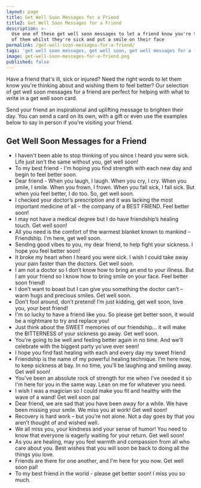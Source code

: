 ```yaml
---
layout: page
title: Get Well Soon Messages for a Friend
title2: Get Well Soon Messages for a Friend
description: >-
  Use one of these get well soon messages to let a friend know you're thinking
  of them whilst they're sick and put a smile on their face
permalink: /get-well-soon-messages-for-a-friend/
tags: 'get well soon messages, get well soon, get well messages for a friend'
image: get-well-soon-messages-for-a-friend.png
published: false
---
```

<p>Have a friend that's ill, sick or injured? Need the right words to let them know you're thinking about and wishing them to feel better? Our selection of get well soon messages for a friend are perfect for helping with what to write in a get well soon card.</p>

<p>
Send your friend an inspirational and uplifting message to brighten their day. You can send a card on its own, with a gift or even use the examples below to say in person if you're visiting your friend.</p>

<h2>Get Well Soon Messages for a Friend</h2>

<ul class="heart">
<li>I haven't been able to stop thinking of you since I heard you were sick. Life just isn't the same without you, get well soon!</li>
<li>To my best friend - I'm hoping you find strength with each new day and begin to feel better soon.</li>
<li>Dear friend - When you laugh, I laugh. When you cry, I cry. When you smile, I smile. When you frown, I frown. When you fall sick, I fall sick. But when you feel better, I do too. So, get well soon.</li>
<li>I checked your doctor’s prescription and it was lacking the most important medicine of all – the company of a BEST FRIEND. Feel better soon!</li>
<li>I may not have a medical degree but I do have friendship’s healing touch. Get well soon!</li>
<li>All you need is the comfort of the warmest blanket known to mankind – Friendship. I'm here, get well soon.</li>
<li>Sending good vibes to you, my dear friend, to help fight your sickness. I hope you feel better soon!</li>
<li>It broke my heart when I heard you were sick. I wish I could take away your pain faster than the doctors. Get well soon.</li>
<li>I am not a doctor so I don’t know how to bring an end to your illness. But I am your friend so I know how to bring smile on your face. Feel better soon friend!</li>
<li>I don’t want to boast but I can give you something the doctor can’t – warm hugs and precious smiles. Get well soon.</li>
<li>Don’t fool around, don’t pretend! I’m just kidding, get well soon, love you, your best friend!</li>
<li>I'm so lucky to have a friend like you. So please get better soon, it would be a nightmare to try and replace you! </li>
<li>Just think about the SWEET memories of our friendship... it will make the BITTERNESS of your sickness go away. Get well soon.</li>
<li>You're going to be well and feeling better again in no time. And we'll celebrate with the biggest party yo'uve ever seen!</li>
<li>I hope you find fast healing with each and every day my sweet friend</li>
<li>Friendship is the name of my powerful healing technique. I’m here now, to keep sickness at bay.
In no time, you’ll be laughing and smiling away. Get well soon!</li>
<li>You've been an absolute rock of strength for me when I've needed it so I'm here for you in the same way. Lean on me for whatever you need.</li>
<li>I wish I was a magician so I could make you fit and healthy with the wave of a wand! Get well soon pal</li>
<li>Dear friend, we are sad that you have been away for a while. We have been missing your smile. We miss you at work! Get well soon!</li>
<li>Recovery is hard work – but you’re not alone. Not a day goes by that you aren’t thought of and wished well.</li>
<li>We all miss you, your kindness and your sense of humor! You need to know that everyone is eagerly waiting for your return. Get well soon!</li>
<li>As you are healing, may you feel warmth and compassion from all who care about you. Best wishes that you will soon be back to doing all the things you love.</li>
<li>Friends are there for one another, and I'm here for you now. Get well soon pal!</li>
<li>To my best friend in the world - please get better soon! I miss you so much.</li>
